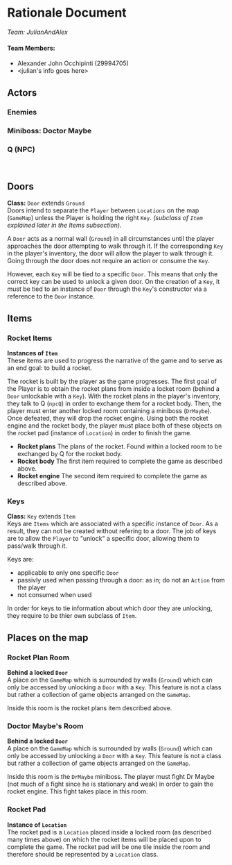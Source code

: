 # Rationale Document
_Team: JulianAndAlex_

#### Team Members:
- Alexander John Occhipinti (29994705)
- <julian's info goes here>

## Actors
### Enemies
### Miniboss: Doctor Maybe
### Q (NPC)
<br>

## Doors

**Class:** `Door` extends `Ground`<br>
Doors intend to separate the `Player` between `Locations` on the map (`GameMap`) unless the Player is holding the right `Key`. _(subclass of `Item` explained later in the Items subsection)_.<br>

A `Door` acts as a normal wall (`Ground`) in all circumstances until the player approaches the door attempting to walk through it. If the corresponding `Key` in the player's inventory, the door will allow the player to walk through it. Going through the door does not require an action or consume the `Key`.<br>

However, each `Key` will be tied to a specific `Door`. This means that only the correct key can be used to unlock a given door. On the creation of a ``Key``, it must be tied to an instance of `Door` through the `Key`'s constructor via a reference to the `Door` instance.
<br>
## Items

### Rocket Items
**Instances of `Item`** <br>
These items are used to progress the narrative of the game and to serve as an end goal: to build a rocket.

The rocket is built by the player as the game progresses. The first goal of the Player is to obtain the rocket plans from inside a locket room (behind a `Door` unlockable with a `Key`). With the rocket plans in the player's inventory, they talk to Q (`npcQ`) in order to exchange them for a rocket body. Then, the player must enter another locked room containing a miniboss (`DrMaybe`). Once defeated, they will drop the rocket engine. Using both the rocket engine and the rocket body, the player must place both of these objects on the rocket pad (instance of `Location`) in order to finish the game.

- **Rocket plans**
  The plans of the rocket. Found within a locked room to be exchanged by Q for the rocket body.
- **Rocket body**
  The first item required to complete the game as described above.
- **Rocket engine**
  The second item required to complete the game as described above.

### Keys
**Class:** `Key` extends `Item`<br>
Keys are `Items` which are associated with a specific instance of `Door`. As a result, they can not be created without refering to a door. The job of keys are to allow the `Player` to "unlock" a specific door, allowing them to pass/walk through it.<br>

Keys are:
- applicable to only one specific `Door`
- passivly used when passing through a door: as in;  do not an `Action` from the player
- not consumed when used

In order for keys to tie information about which door they are unlocking, they require to be thier own subclass of `Item`.
<br>
## Places on the map

### Rocket Plan Room
**Behind a locked `Door`**<br>
A place on the `GameMap` which is surrounded by walls (`Ground`) which can only be accessed by unlocking a `Door` with a `Key`. This feature is not a class but rather a collection of game objects arranged on the `GameMap`.

Inside this room is the rocket plans item described above.
### Doctor Maybe's Room
**Behind a locked `Door`**<br>
A place on the `GameMap` which is surrounded by walls (`Ground`) which can only be accessed by unlocking a `Door` with a `Key`. This feature is not a class but rather a collection of game objects arranged on the `GameMap`.

Inside this room is the `DrMaybe` miniboss. The player must fight Dr Maybe (not much of a fight since he is stationary and weak) in order to gain the rocket engine. This fight takes place in this room.
### Rocket Pad
**Instance of `Location`** <br>
The rocket pad is a `Location` placed inside a locked room (as described many times above) on which the rocket items will be placed upon to complete the game. The rocket pad will be one tile inside the room and therefore should be represented by a `Location` class.
